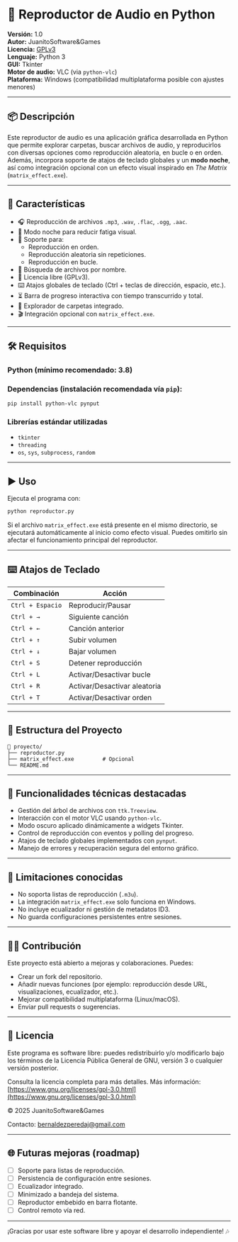 # 🎵 Reproductor de Audio en Python

**Versión:** 1.0  
**Autor:** JuanitoSoftware&Games  
**Licencia:** [GPLv3](https://www.gnu.org/licenses/gpl-3.0.html)  
**Lenguaje:** Python 3  
**GUI:** Tkinter  
**Motor de audio:** VLC (via `python-vlc`)  
**Plataforma:** Windows (compatibilidad multiplataforma posible con ajustes menores)  

---

## 📦 Descripción

Este reproductor de audio es una aplicación gráfica desarrollada en Python que permite explorar carpetas, buscar archivos de audio, y reproducirlos con diversas opciones como reproducción aleatoria, en bucle o en orden. Además, incorpora soporte de atajos de teclado globales y un **modo noche**, así como integración opcional con un efecto visual inspirado en *The Matrix* (`matrix_effect.exe`).

---

## 🧩 Características

- 🎧 Reproducción de archivos `.mp3`, `.wav`, `.flac`, `.ogg`, `.aac`.
- 🌙 Modo noche para reducir fatiga visual.
- 🔁 Soporte para:
  - Reproducción en orden.
  - Reproducción aleatoria sin repeticiones.
  - Reproducción en bucle.
- 🧠 Búsqueda de archivos por nombre.
- 🔐 Licencia libre (GPLv3).
- ⌨️ Atajos globales de teclado (Ctrl + teclas de dirección, espacio, etc.).
- ⏳ Barra de progreso interactiva con tiempo transcurrido y total.
- 📁 Explorador de carpetas integrado.
- 🎬 Integración opcional con `matrix_effect.exe`.

---

## 🛠️ Requisitos

### Python (mínimo recomendado: 3.8)

### Dependencias (instalación recomendada vía `pip`):

```bash
pip install python-vlc pynput
```

### Librerías estándar utilizadas

- `tkinter`
- `threading`
- `os`, `sys`, `subprocess`, `random`

---

## ▶️ Uso

Ejecuta el programa con:

```bash
python reproductor.py
```

Si el archivo `matrix_effect.exe` está presente en el mismo directorio, se ejecutará automáticamente al inicio como efecto visual. Puedes omitirlo sin afectar el funcionamiento principal del reproductor.

---

## ⌨️ Atajos de Teclado

| Combinación | Acción                         |
|-------------|--------------------------------|
| `Ctrl + Espacio` | Reproducir/Pausar           |
| `Ctrl + →`       | Siguiente canción           |
| `Ctrl + ←`       | Canción anterior            |
| `Ctrl + ↑`       | Subir volumen               |
| `Ctrl + ↓`       | Bajar volumen               |
| `Ctrl + S`       | Detener reproducción        |
| `Ctrl + L`       | Activar/Desactivar bucle    |
| `Ctrl + R`       | Activar/Desactivar aleatoria|
| `Ctrl + T`       | Activar/Desactivar orden     |

---

## 📁 Estructura del Proyecto

```
📁 proyecto/
├── reproductor.py
├── matrix_effect.exe         # Opcional
└── README.md
```

---

## 🧪 Funcionalidades técnicas destacadas

- Gestión del árbol de archivos con `ttk.Treeview`.
- Interacción con el motor VLC usando `python-vlc`.
- Modo oscuro aplicado dinámicamente a widgets Tkinter.
- Control de reproducción con eventos y polling del progreso.
- Atajos de teclado globales implementados con `pynput`.
- Manejo de errores y recuperación segura del entorno gráfico.

---

## 🧱 Limitaciones conocidas

- No soporta listas de reproducción (`.m3u`).
- La integración `matrix_effect.exe` solo funciona en Windows.
- No incluye ecualizador ni gestión de metadatos ID3.
- No guarda configuraciones persistentes entre sesiones.

---

## 🧑‍💻 Contribución

Este proyecto está abierto a mejoras y colaboraciones. Puedes:

- Crear un fork del repositorio.
- Añadir nuevas funciones (por ejemplo: reproducción desde URL, visualizaciones, ecualizador, etc.).
- Mejorar compatibilidad multiplataforma (Linux/macOS).
- Enviar pull requests o sugerencias.

---

## 📃 Licencia

Este programa es software libre: puedes redistribuirlo y/o modificarlo bajo los términos de la Licencia Pública General de GNU, versión 3 o cualquier versión posterior.

Consulta la licencia completa para más detalles.
Más información: [https://www.gnu.org/licenses/gpl-3.0.html](https://www.gnu.org/licenses/gpl-3.0.html)

© 2025 JuanitoSoftware&Games

Contacto: bernaldezperedaj@gmail.com

---

## 🌐 Futuras mejoras (roadmap)

- [ ] Soporte para listas de reproducción.
- [ ] Persistencia de configuración entre sesiones.
- [ ] Ecualizador integrado.
- [ ] Minimizado a bandeja del sistema.
- [ ] Reproductor embebido en barra flotante.
- [ ] Control remoto vía red.

---

¡Gracias por usar este software libre y apoyar el desarrollo independiente! 🎶
